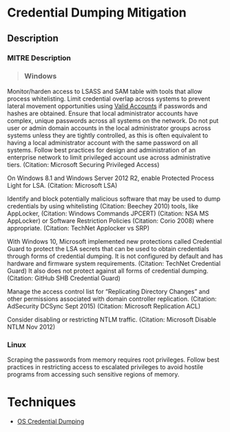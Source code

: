 
# Credential Dumping Mitigation

## Description

### MITRE Description

> ### Windows
Monitor/harden access to LSASS and SAM table with tools that allow process whitelisting. Limit credential overlap across systems to prevent lateral movement opportunities using [Valid Accounts](https://attack.mitre.org/techniques/T1078) if passwords and hashes are obtained. Ensure that local administrator accounts have complex, unique passwords across all systems on the network. Do not put user or admin domain accounts in the local administrator groups across systems unless they are tightly controlled, as this is often equivalent to having a local administrator account with the same password on all systems. Follow best practices for design and administration of an enterprise network to limit privileged account use across administrative tiers. (Citation: Microsoft Securing Privileged Access)

On Windows 8.1 and Windows Server 2012 R2, enable Protected Process Light for LSA. (Citation: Microsoft LSA)

Identify and block potentially malicious software that may be used to dump credentials by using whitelisting (Citation: Beechey 2010) tools, like AppLocker, (Citation: Windows Commands JPCERT) (Citation: NSA MS AppLocker) or Software Restriction Policies (Citation: Corio 2008) where appropriate. (Citation: TechNet Applocker vs SRP)

With Windows 10, Microsoft implemented new protections called Credential Guard to protect the LSA secrets that can be used to obtain credentials through forms of credential dumping. It is not configured by default and has hardware and firmware system requirements. (Citation: TechNet Credential Guard) It also does not protect against all forms of credential dumping. (Citation: GitHub SHB Credential Guard)

Manage the access control list for “Replicating Directory Changes” and other permissions associated with domain controller replication. (Citation: AdSecurity DCSync Sept 2015) (Citation: Microsoft Replication ACL)

Consider disabling or restricting NTLM traffic. (Citation: Microsoft Disable NTLM Nov 2012)

### Linux
Scraping the passwords from memory requires root privileges. Follow best practices in restricting access to escalated privileges to avoid hostile programs from accessing such sensitive regions of memory.


# Techniques


* [OS Credential Dumping](../techniques/OS-Credential-Dumping.md)

